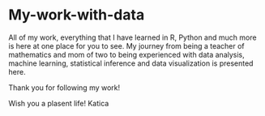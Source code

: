 # My-work-with-data
All of my work, everything that I have learned in R, Python and much more
is here at one place for you to see.
My journey from being a teacher of mathematics and mom of two to being 
experienced with data analysis, machine learning, statistical inference
and data visualization is presented here.

Thank you for following my work!

Wish you a plasent life! Katica
